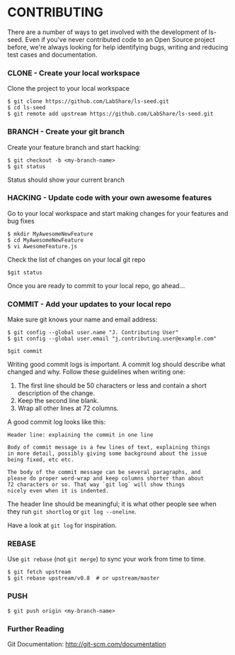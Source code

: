 # CONTRIBUTING

There are a number of ways to get involved with the development of ls-seed. Even if you've never contributed code to an Open Source project before, we're always looking for help identifying bugs, writing and reducing test cases and documentation.

### CLONE - Create your local workspace

Clone the project to your local workspace
```
$ git clone https://github.com/LabShare/ls-seed.git
$ cd ls-seed
$ git remote add upstream https://github.com/LabShare/ls-seed.git
```

### BRANCH - Create your git branch

Create your feature branch and start hacking:
```
$ git checkout -b <my-branch-name>
$ git status
```
Status should show your current branch

### HACKING - Update code with your own awesome features

Go to your local workspace and start making changes for your features and bug fixes

```
$ mkdir MyAwesomeNewFeature
$ cd MyAwesomeNewFeature
$ vi AwesomeFeature.js
```
Check the list of changes on your local git repo
```
$git status
```
Once you are ready to commit to your local repo, go ahead...

### COMMIT - Add your updates to your local repo
Make sure git knows your name and email address:

```
$ git config --global user.name "J. Contributing User"
$ git config --global user.email "j.contributing.user@example.com"
```

```
$git commit
```

Writing good commit logs is important.  A commit log should describe what 
changed and why.  Follow these guidelines when writing one:

1. The first line should be 50 characters or less and contain a short
   description of the change.
2. Keep the second line blank.
3. Wrap all other lines at 72 columns.

A good commit log looks like this:

```
Header line: explaining the commit in one line

Body of commit message is a few lines of text, explaining things
in more detail, possibly giving some background about the issue
being fixed, etc etc.

The body of the commit message can be several paragraphs, and
please do proper word-wrap and keep columns shorter than about
72 characters or so. That way `git log` will show things
nicely even when it is indented.
```

The header line should be meaningful; it is what other people see when they
run `git shortlog` or `git log --oneline`.

Have a look at `git log` for inspiration.

### REBASE

Use `git rebase` (not `git merge`) to sync your work from time to time.

```
$ git fetch upstream
$ git rebase upstream/v0.8  # or upstream/master
```

### PUSH

```
$ git push origin <my-branch-name>
```


### Further Reading

Git Documentation: http://git-scm.com/documentation


